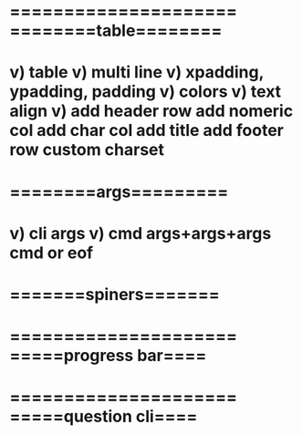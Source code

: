 =====================
========table========
=====================
v) table
v) multi line
v) xpadding, ypadding, padding
v) colors
v) text align
v) add header row
add nomeric col
add char col
add title
add footer row
custom charset
=====================
========args=========
=====================
v) cli args
v) cmd args+args+args cmd or eof
=====================
=======spiners=======
=====================

=====================
=====progress bar====
=====================

=====================
=====question cli====
=====================
